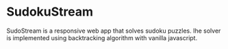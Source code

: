 # SudokuStream

SudoStream is a responsive web app that solves sudoku puzzles. Ihe solver is implemented using backtracking algorithm with vanilla javascript.
